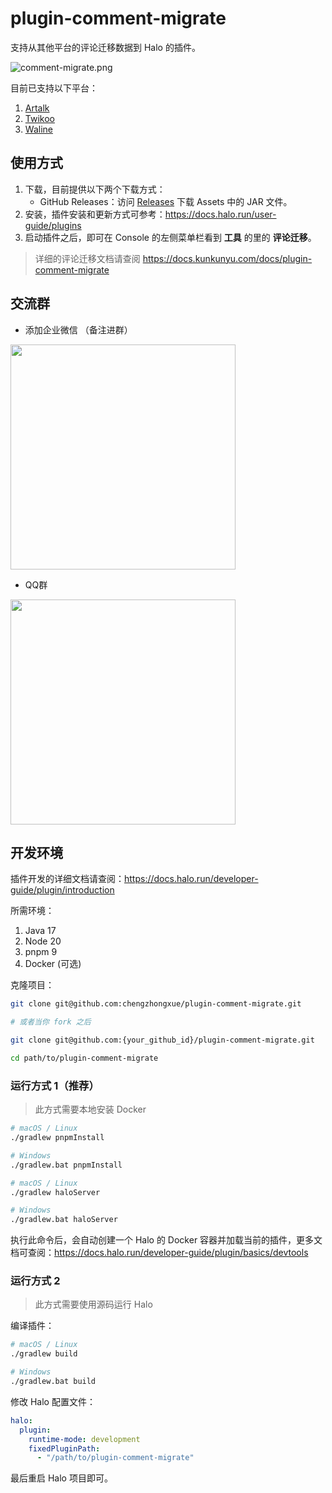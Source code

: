 # plugin-comment-migrate

支持从其他平台的评论迁移数据到 Halo 的插件。

![comment-migrate.png](https://api.minio.yyds.pink/halo-docs/2024/08/comment-migrate.png)

目前已支持以下平台：

1. [Artalk](https://artalk.js.org/)
2. [Twikoo](https://twikoo.js.org/)
3. [Waline](https://waline.js.org/)

## 使用方式

1. 下载，目前提供以下两个下载方式：
    - GitHub Releases：访问 [Releases](https://github.com/chengzhongxue/plugin-comment-migrate/releases) 下载 Assets 中的 JAR 文件。
2. 安装，插件安装和更新方式可参考：<https://docs.halo.run/user-guide/plugins>
3. 启动插件之后，即可在 Console 的左侧菜单栏看到 **工具** 的里的 **评论迁移**。

> 详细的评论迁移文档请查阅 <https://docs.kunkunyu.com/docs/plugin-comment-migrate>

## 交流群
* 添加企业微信 （备注进群）
<img width="360" src="https://api.minio.yyds.pink/kunkunyu/files/2025/02/%E5%BE%AE%E4%BF%A1%E5%9B%BE%E7%89%87_20250212142105-pbceif.jpg" />

* QQ群
<img width="360" src="https://api.minio.yyds.pink/kunkunyu/files/2025/05/qq-708998089-iqowsh.webp" />

## 开发环境

插件开发的详细文档请查阅：<https://docs.halo.run/developer-guide/plugin/introduction>

所需环境：

1. Java 17
2. Node 20
3. pnpm 9
4. Docker (可选)

克隆项目：

```bash
git clone git@github.com:chengzhongxue/plugin-comment-migrate.git

# 或者当你 fork 之后

git clone git@github.com:{your_github_id}/plugin-comment-migrate.git
```

```bash
cd path/to/plugin-comment-migrate
```

### 运行方式 1（推荐）

> 此方式需要本地安装 Docker

```bash
# macOS / Linux
./gradlew pnpmInstall

# Windows
./gradlew.bat pnpmInstall
```

```bash
# macOS / Linux
./gradlew haloServer

# Windows
./gradlew.bat haloServer
```

执行此命令后，会自动创建一个 Halo 的 Docker 容器并加载当前的插件，更多文档可查阅：<https://docs.halo.run/developer-guide/plugin/basics/devtools>

### 运行方式 2

> 此方式需要使用源码运行 Halo

编译插件：

```bash
# macOS / Linux
./gradlew build

# Windows
./gradlew.bat build
```

修改 Halo 配置文件：

```yaml
halo:
  plugin:
    runtime-mode: development
    fixedPluginPath:
      - "/path/to/plugin-comment-migrate"
```

最后重启 Halo 项目即可。
